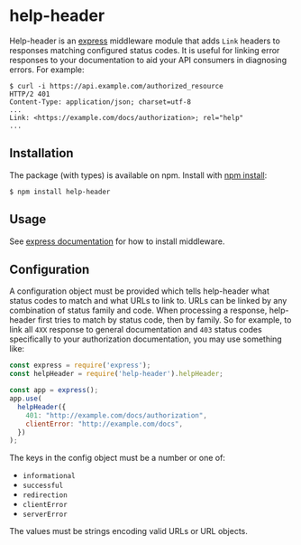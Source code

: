 # help-header

Help-header is an [express](https://expressjs.com/) middleware module that adds `Link` headers to
responses matching configured status codes. It is useful for linking error responses to your
documentation to aid your API consumers in diagnosing errors. For example:

```shell script
$ curl -i https://api.example.com/authorized_resource
HTTP/2 401
Content-Type: application/json; charset=utf-8
...
Link: <https://example.com/docs/authorization>; rel="help"
...
```

## Installation

The package (with types) is available on npm. Install with
[npm install](https://docs.npmjs.com/downloading-and-installing-packages-locally):

```shell script
$ npm install help-header
```

## Usage

See [express documentation](https://expressjs.com/en/guide/using-middleware.html) for how to
install middleware.

## Configuration

A configuration object must be provided which tells help-header what status codes to match and what
URLs to link to. URLs can be linked by any combination of status family and code. When processing a
response, help-header first tries to match by status code, then by family. So for example, to link
all `4XX` response to general documentation and `403` status codes specifically to your
authorization documentation, you may use something like:

```javascript
const express = require('express');
const helpHeader = require('help-header').helpHeader;

const app = express();
app.use(
  helpHeader({
    401: "http://example.com/docs/authorization",
    clientError: "http://example.com/docs",
  })
);
```

The keys in the config object must be a number or one of:

* `informational`
* `successful`
* `redirection`
* `clientError`
* `serverError`

The values must be strings encoding valid URLs or URL objects.
